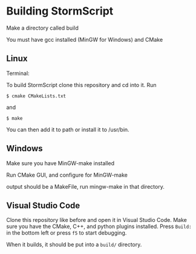 # Building StormScript

Make a directory called build

You must have gcc installed (MinGW for Windows) and CMake

## Linux

Terminal:

To build StormScript clone this repository and cd into it. Run 
```
$ cmake CMakeLists.txt
```
and
```
$ make
```
You can then add it to path or install it to /usr/bin.

## Windows

Make sure you have MinGW-make installed

Run CMake GUI, and configure for MinGW-make

output should be a MakeFile, run mingw-make in that directory.

## Visual Studio Code

Clone this repository like before and open it in Visual Studio Code. Make sure you have the CMake, C++, and python plugins installed. Press `Build:` in the bottom left or press `f5` to start debugging.

When it builds, it should be put into a `build/` directory.